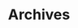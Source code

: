 ---
title: "Archives"
layout: "archives"
url: "/archives/"
summary: "All posts organized by date"
--- 